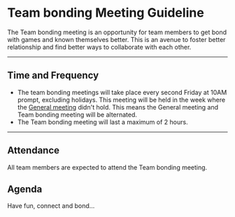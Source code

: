 # Team bonding Meeting Guideline

The Team bonding meeting is an opportunity for team members to get bond with games and known themselves better. This is an avenue to foster better relationship and find better ways to collaborate with each other.

<hr>

## Time and Frequency

 - The team bonding meetings will take place every second Friday at 10AM prompt, excluding holidays. This meeting will be held in the week where the  [General meeting](general-meeting.md) didn't hold. This means the General meeting and Team bonding meeting will be alternated.
 - The Team bonding meeting will last a maximum of 2 hours.

<hr>

## Attendance
All team members are expected to attend the Team bonding meeting.

## Agenda
Have fun, connect and bond...

